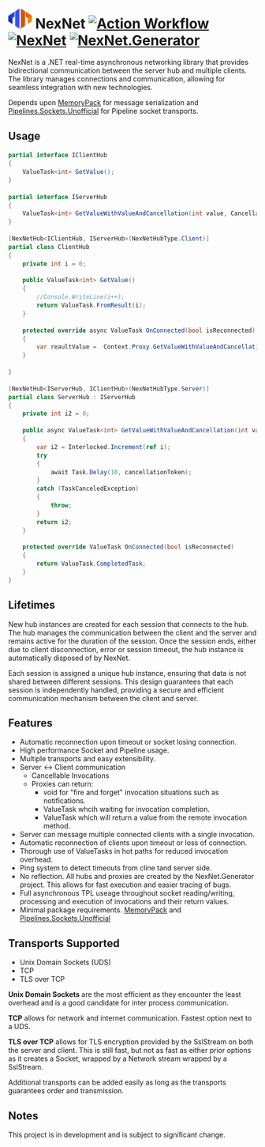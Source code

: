 # <img src="./docs/images/logo-256.png" width="48"> NexNet [![Action Workflow](https://github.com/Dtronix/NexNet/actions/workflows/dotnet.yml/badge.svg)](https://github.com/Dtronix/NexNet/actions)  [![NexNet](https://img.shields.io/nuget/v/NexNet.svg?maxAge=60)](https://www.nuget.org/packages/NexNet) [![NexNet.Generator](https://img.shields.io/nuget/v/NexNet.Generator.svg?maxAge=60)](https://www.nuget.org/packages/NexNet.Generator)

NexNet is a .NET real-time asynchronous networking library that provides bidirectional communication between the server hub and multiple clients. The library manages connections and communication, allowing for seamless integration with new technologies.


 Depends upon [MemoryPack](https://github.com/Cysharp/MemoryPack) for message serialization and [Pipelines.Sockets.Unofficial](https://github.com/mgravell/Pipelines.Sockets.Unofficial) for Pipeline socket transports.

## Usage
```csharp
partial interface IClientHub
{
    ValueTask<int> GetValue();
}

partial interface IServerHub
{
    ValueTask<int> GetValueWithValueAndCancellation(int value, CancellationToken cancellationToken);
}

[NexNetHub<IClientHub, IServerHub>(NexNetHubType.Client)]
partial class ClientHub
{
    private int i = 0;

    public ValueTask<int> GetValue()
    {
        //Console.WriteLine(i++);
        return ValueTask.FromResult(i);
    }
    
    protected override async ValueTask OnConnected(bool isReconnected)
    {
        var reaultValue =  Context.Proxy.GetValueWithValueAndCancellation(321, CancellationToken.None);
    }

}

[NexNetHub<IServerHub, IClientHub>(NexNetHubType.Server)]
partial class ServerHub : IServerHub
{
    private int i2 = 0;

    public async ValueTask<int> GetValueWithValueAndCancellation(int value, CancellationToken cancellationToken)
    {
        var i2 = Interlocked.Increment(ref i);
        try
        {
            await Task.Delay(10, cancellationToken);
        }
        catch (TaskCanceledException)
        {
            throw;
        }
        return i2;
    }

    protected override ValueTask OnConnected(bool isReconnected)
    {
        return ValueTask.CompletedTask;
    }
}

```

## Lifetimes

New hub instances are created for each session that connects to the hub. The hub manages the communication between the client and the server and remains active for the duration of the session. Once the session ends, either due to client disconnection, error or session timeout, the hub instance is automatically disposed of by NexNet.

Each session is assigned a unique hub instance, ensuring that data is not shared between different sessions. This design guarantees that each session is independently handled, providing a secure and efficient communication mechanism between the client and server.

## Features
- Automatic reconnection upon timeout or socket losing connection.
- High performance Socket and Pipeline usage.
- Multiple transports and easy extensibility.
- Server <-> Client communication
  - Cancellable Invocations
  - Proxies can return:
    - void for "fire and forget" invocation situations such as notifications.
    - ValueTask whcih waiting for invocation completion.
    - ValueTask<T> which will return a value from the remote invocation method.
- Server can message multiple connected clients with a single invocation.
- Automatic reconnection of clients upon timeout or loss of connection.
- Thorough use of ValueTasks in hot paths for reduced invocation overhead.
- Ping system to detect timeouts from cline tand server side.
- No reflection. All hubs and proxies are created by the NexNet.Generator project.  This allows for fast execution and easier tracing of bugs.
- Full asynchronous TPL useage throughout socket reading/writing, processing and execution of invocations and their return values.
- Minimal package requirements. [MemoryPack](https://github.com/Cysharp/MemoryPack) and [Pipelines.Sockets.Unofficial](https://github.com/mgravell/Pipelines.Sockets.Unofficial)

## Transports Supported
- Unix Domain Sockets (UDS)
- TCP
- TLS over TCP

**Unix Domain Sockets** are the most efficient as they encounter the least overhead and is  a good candidate for inter process communication.

**TCP** allows for network and internet communication. Fastest option next to a UDS.

**TLS over TCP** allows for TLS encryption provided by the SslStream on both the server and client. This is still fast, but not as fast as either prior options as it creates a Socket, wrapped by a Network stream wrapped by a SslStream.

Additional transports can be added easily as long as the transports guarantees order and transmission.

## Notes
This project is in development and is subject to significant change.

